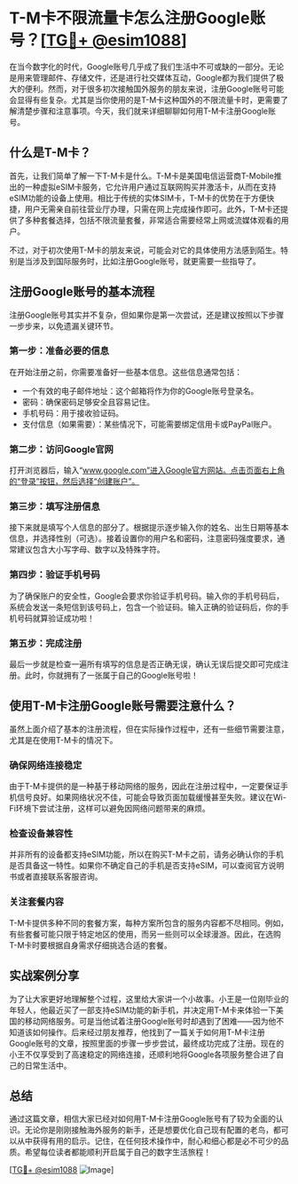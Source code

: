 # T-M卡不限流量卡怎么注册Google账号？[[TG💪+ @esim1088](https://t.me/s/esim1088)]

在当今数字化的时代，Google账号几乎成了我们生活中不可或缺的一部分。无论是用来管理邮件、存储文件，还是进行社交媒体互动，Google都为我们提供了极大的便利。然而，对于很多初次接触国外服务的朋友来说，注册Google账号可能会显得有些复杂。尤其是当你使用的是T-M卡这种国外的不限流量卡时，更需要了解清楚步骤和注意事项。今天，我们就来详细聊聊如何用T-M卡注册Google账号。

## 什么是T-M卡？

首先，让我们简单了解一下T-M卡是什么。T-M卡是美国电信运营商T-Mobile推出的一种虚拟eSIM卡服务，它允许用户通过互联网购买并激活卡，从而在支持eSIM功能的设备上使用。相比于传统的实体SIM卡，T-M卡的优势在于方便快捷，用户无需亲自前往营业厅办理，只需在网上完成操作即可。此外，T-M卡还提供了多种套餐选择，包括不限流量套餐，非常适合需要经常上网或流媒体观看的用户。

不过，对于初次使用T-M卡的朋友来说，可能会对它的具体使用方法感到陌生。特别是当涉及到国际服务时，比如注册Google账号，就更需要一些指导了。

## 注册Google账号的基本流程

注册Google账号其实并不复杂，但如果你是第一次尝试，还是建议按照以下步骤一步步来，以免遗漏关键环节。

### 第一步：准备必要的信息

在开始注册之前，你需要准备好一些基本信息。这些信息通常包括：

- 一个有效的电子邮件地址：这个邮箱将作为你的Google账号登录名。
- 密码：确保密码足够安全且容易记住。
- 手机号码：用于接收验证码。
- 支付信息（如果需要）：某些情况下，可能需要绑定信用卡或PayPal账户。

### 第二步：访问Google官网

打开浏览器后，输入“www.google.com”进入Google官方网站。点击页面右上角的“登录”按钮，然后选择“创建账户”。

### 第三步：填写注册信息

接下来就是填写个人信息的部分了。根据提示逐步输入你的姓名、出生日期等基本信息，并选择性别（可选）。接着设置你的用户名和密码，注意密码强度要求，通常建议包含大小写字母、数字以及特殊字符。

### 第四步：验证手机号码

为了确保账户的安全性，Google会要求你验证手机号码。输入你的手机号码后，系统会发送一条短信到该号码上，包含一个验证码。输入正确的验证码后，你的手机号码就算验证成功啦！

### 第五步：完成注册

最后一步就是检查一遍所有填写的信息是否正确无误，确认无误后提交即可完成注册。此时，你就拥有了一张属于自己的Google账号啦！

## 使用T-M卡注册Google账号需要注意什么？

虽然上面介绍了基本的注册流程，但在实际操作过程中，还有一些细节需要注意，尤其是在使用T-M卡的情况下。

### 确保网络连接稳定

由于T-M卡提供的是一种基于移动网络的服务，因此在注册过程中，一定要保证手机信号良好。如果网络状况不佳，可能会导致页面加载缓慢甚至失败。建议在Wi-Fi环境下尝试注册，这样可以避免因网络问题带来的麻烦。

### 检查设备兼容性

并非所有的设备都支持eSIM功能，所以在购买T-M卡之前，请务必确认你的手机是否具备这一特性。如果你不确定自己的手机是否支持eSIM，可以查阅官方说明书或者直接联系客服咨询。

### 关注套餐内容

T-M卡提供多种不同的套餐方案，每种方案所包含的服务内容都不尽相同。例如，有些套餐可能只限于特定地区的使用，而另一些则可以全球漫游。因此，在选购T-M卡时要根据自身需求仔细挑选合适的套餐。

## 实战案例分享

为了让大家更好地理解整个过程，这里给大家讲一个小故事。小王是一位刚毕业的年轻人，他最近买了一部支持eSIM功能的新手机，并决定用T-M卡来体验一下美国的移动网络服务。可是当他试着注册Google账号时却遇到了困难——因为他不知道该如何操作。后来经过朋友推荐，他找到了一篇关于如何用T-M卡注册Google账号的文章，按照里面的步骤一步步尝试，最终成功完成了注册。现在的小王不仅享受到了高速稳定的网络连接，还顺利地将Google各项服务整合进了自己的日常生活中。

## 总结

通过这篇文章，相信大家已经对如何用T-M卡注册Google账号有了较为全面的认识。无论你是刚刚接触海外服务的新手，还是想要优化自己现有配置的老鸟，都可以从中获得有用的启示。记住，在任何技术操作中，耐心和细心都是必不可少的品质。希望每位读者都能顺利开启属于自己的数字生活旅程！

[[TG💪+ @esim1088](https://t.me/s/esim1088) ![Image](https://i.postimg.cc/4NQfJmqS/Snipaste-2025-05-13-00-14-12.png)]